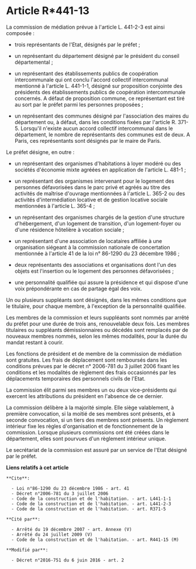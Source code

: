 # Article R*441-13

La commission de médiation prévue à l'article L. 441-2-3 est ainsi composée :

- trois représentants de l'Etat, désignés par le préfet ;

- un représentant du département désigné par le président du conseil départemental ;

- un représentant des établissements publics de coopération intercommunale qui ont conclu l'accord collectif intercommunal
mentionné à l'article L. 441-1-1, désigné sur proposition conjointe des présidents des établissements publics de coopération
intercommunale concernés. A défaut de proposition commune, ce représentant est tiré au sort par le préfet parmi les personnes
proposées ;

- un représentant des communes désigné par l'association des maires du département ou, à défaut, dans les conditions fixées
par l'article R. 371-5. Lorsqu'il n'existe aucun accord collectif intercommunal dans le département, le nombre de
représentants des communes est de deux. A Paris, ces représentants sont désignés par le maire de Paris. 

Le préfet désigne, en outre :

- un représentant des organismes d'habitations à loyer modéré ou des sociétés d'économie mixte agréées en application de
l'article L. 481-1 ;

- un représentant des organismes intervenant pour le logement des personnes défavorisées dans le parc privé et agréés au
titre des activités de maîtrise d'ouvrage mentionnées à l'article L. 365-2 ou des activités d'intermédiation locative et de
gestion locative sociale mentionnées à l'article L. 365-4 ;

- un représentant des organismes chargés de la gestion d'une structure d'hébergement, d'un logement de transition, d'un
logement-foyer ou d'une résidence hôtelière à vocation sociale ;

- un représentant d'une association de locataires affiliée à une organisation siégeant à la commission nationale de
concertation mentionnée à l'article 41 de la loi n° 86-1290 du 23 décembre 1986 ;

- deux représentants des associations et organisations dont l'un des objets est l'insertion ou le logement des personnes
défavorisées ;

- une personnalité qualifiée qui assure la présidence et qui dispose d'une voix prépondérante en cas de partage égal des
voix. 

Un ou plusieurs suppléants sont désignés, dans les mêmes conditions que le titulaire, pour chaque membre, à l'exception de la
personnalité qualifiée. 

Les membres de la commission et leurs suppléants sont nommés par arrêté du préfet pour une durée de trois ans, renouvelable
deux fois. Les membres titulaires ou suppléants démissionnaires ou décédés sont remplacés par de nouveaux membres nommés,
selon les mêmes modalités, pour la durée du mandat restant à courir. 

Les fonctions de président et de membre de la commission de médiation sont gratuites. Les frais de déplacement sont
remboursés dans les conditions prévues par le décret n° 2006-781 du 3 juillet 2006 fixant les conditions et les modalités de
règlement des frais occasionnés par les déplacements temporaires des personnels civils de l'Etat. 

La commission élit parmi ses membres un ou deux vice-présidents qui exercent les attributions du président en l'absence de ce
dernier. 

La commission délibère à la majorité simple. Elle siège valablement, à première convocation, si la moitié de ses membres sont
présents, et à seconde convocation, si un tiers des membres sont présents. Un règlement intérieur fixe les règles
d'organisation et de fonctionnement de la commission. Lorsque plusieurs commissions ont été créées dans le département, elles
sont pourvues d'un règlement intérieur unique. 

Le secrétariat de la commission est assuré par un service de l'Etat désigné par le préfet.

**Liens relatifs à cet article**

	**Cite**:

	  - Loi n°86-1290 du 23 décembre 1986 - art. 41
	  - Décret n°2006-781 du 3 juillet 2006
	  - Code de la construction et de l'habitation. - art. L441-1-1
	  - Code de la construction et de l'habitation. - art. L441-2-3
	  - Code de la construction et de l'habitation. - art. R371-5

	**Cité par**:

	  - Arrêté du 19 décembre 2007 - art. Annexe (V)
	  - Arrêté du 24 juillet 2009 (V)
	  - Code de la construction et de l'habitation. - art. R441-15 (M)

	**Modifié par**:

	  - Décret n°2016-751 du 6 juin 2016 - art. 2
